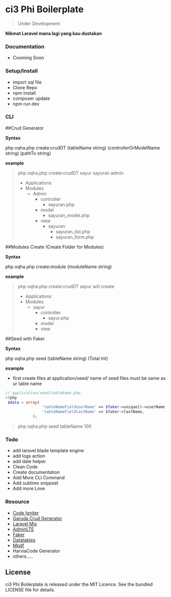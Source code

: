 ci3 Phi Boilerplate
===================================
> Under Development

**Nikmat Laravel mana lagi yang kau dustakan**


### Documentation
* Cooming Soon



### Setup/Install
* import sql file
* Clone Repo
* npm install
* composer update
* npm run dev



### CLI


##Crud Generator

**Syntax**

php oqha.php create:crudDT (tableName string) (controllerOrModelName string)  (pathTo string) 

**example**

>php oqha.php create:crudDT sayur sayuran admin
>- Applications
>  - Modules
>    - Admin
>      - controller
>        - sayuran.php
>      - model
>        - sayuran_model.php
>      - view
>        - sayuran
>          - sayuran_list.php 
>          - sayuran_form.php 





##Modules Create (Create Folder for Modules)

**Syntax**

php oqha.php create:module (moduleName string)  

**example**

>php oqha.php create:crudDT sayur
>will create
>
>- Applications
>  - Modules
>    - sayur
>      - controller
>        - sayur.php
>      - model
>      - view



##Seed with Faker

**Syntax**

php oqha.php seed (tableName string) (Total Int)

**example**

* first create files at application/seed/ 
	name of seed files must be same as ur table name
```php
// application/seed/tableName.php
<?php 
 $data = array(
                'tableNameFielduserName' => $faker->unique()->userName, 
                'tableNameFieldlastName' => $faker->lastName,
            );
```

>php oqha.php seed tableName 100






### Todo
* add laravel blade template engine
* add logs action
* add date helper
* Clean Code
* Create documentation
* Add More CLI Command
* Add sublime snippset
* Add more Love


### Resource
* [Code Igniter](https://github.com/bcit-ci/CodeIgniter) 
* [Garuda Crud Generator](https://github.com/nurisakbar/Garuda-CRUD-Generator) 
* [Laravel Mix](https://github.com/JeffreyWay/laravel-mix)
* [AdminLTE](https://github.com/almasaeed2010/AdminLTE) 
* [Faker](https://github.com/fzaninotto/Faker)
* [Datatables](https://github.com/DataTables/DataTables)
* [Mpdf](https://github.com/mpdf/mpdf)
* HarviaCode Generator
* others.....




## License
ci3 Phi Boilerplate is released under the MIT Licence. See the bundled LICENSE file for details.
